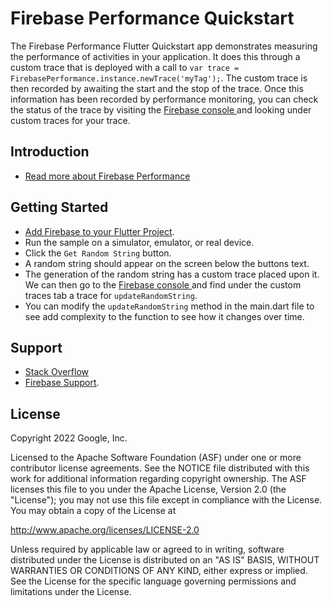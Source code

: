 Firebase Performance Quickstart
==============================

The Firebase Performance Flutter Quickstart app demonstrates measuring the performance of
activities in your application. It does this through a custom trace that is deployed with
a call to `var trace = FirebasePerformance.instance.newTrace('myTag');`. The custom trace
is then recorded by awaiting the start and the stop of the trace. Once this information
has been recorded by performance monitoring, you can check the status of the trace by
visiting the [Firebase console ](https://console.firebase.google.com/project/_/performance/)
and looking under custom traces for your trace.

Introduction
------------

- [Read more about Firebase Performance](https://firebase.google.com/docs/perf-mon/)

Getting Started
---------------

- [Add Firebase to your Flutter Project](https://firebase.google.com/docs/perf-mon/flutter/get-started).
- Run the sample on a simulator, emulator, or real device.
- Click the `Get Random String` button.
- A random string should appear on the screen below the buttons text.
- The generation of the random string has a custom trace placed upon it. We can then go to the
[Firebase console ](https://console.firebase.google.com/project/_/performance/) and find under the
custom traces tab a trace for `updateRandomString`.
- You can modify the `updateRandomString` method in the main.dart file to see add complexity to the
function to see how it changes over time.

Support
-------

- [Stack Overflow](https://stackoverflow.com/questions/tagged/firebase-performance)
- [Firebase Support](https://firebase.google.com/support/).

License
-------

Copyright 2022 Google, Inc.

Licensed to the Apache Software Foundation (ASF) under one or more contributor
license agreements.  See the NOTICE file distributed with this work for
additional information regarding copyright ownership.  The ASF licenses this
file to you under the Apache License, Version 2.0 (the "License"); you may not
use this file except in compliance with the License.  You may obtain a copy of
the License at

  http://www.apache.org/licenses/LICENSE-2.0

Unless required by applicable law or agreed to in writing, software
distributed under the License is distributed on an "AS IS" BASIS, WITHOUT
WARRANTIES OR CONDITIONS OF ANY KIND, either express or implied.  See the
License for the specific language governing permissions and limitations under
the License.